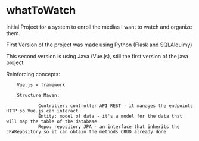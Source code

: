 # whatToWatch
Initial Project for a system to enroll the medias I want to watch and organize them.

First Version of the project was made using Python (Flask and SQLAlquimy)

This second version is using Java (Vue.js), still the first version of the java project

Reinforcing concepts:

        Vue.js = framework

        Structure Maven:

                Controller: controller API REST - it manages the endpoints HTTP so Vue.js can interact
                Entity: model of data - it's a model for the data that will map the table of the database
                Repo: repository JPA - an interface that inherits the JPARepository so it can obtain the methods CRUD already done
